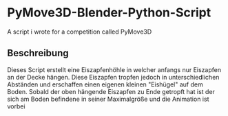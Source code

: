 # PyMove3D-Blender-Python-Script
A script i wrote for a competition called PyMove3D
## Beschreibung
Dieses Script erstellt eine Eiszapfenhöhle in welcher anfangs nur Eiszapfen an der Decke hängen. Diese Eiszapfen tropfen jedoch in unterschiedlichen Abständen und erschaffen einen eigenen kleinen "Eishügel" auf dem Boden.
Sobald der oben hängende Eiszapfen zu Ende getropft hat ist der sich am Boden befindene in seiner Maximalgröße und die Animation ist vorbei

